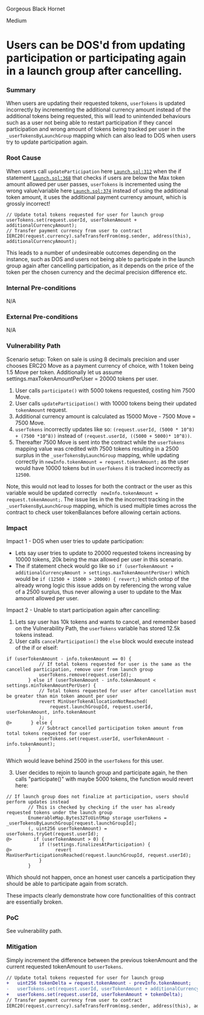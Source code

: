 Gorgeous Black Hornet

Medium

# Users can be DOS'd from updating participation or participating again in a launch group after cancelling.

### Summary

When users are updating their requested tokens, `userTokens` is updated incorrectly by incrementing the additional currency amount instead of the additional tokens being requested, this will lead to unintended behaviours such as a user not being able to restart participation if they cancel participation and wrong amount of tokens being tracked per user in the `_userTokensByLaunchGroup` mapping which can also lead to DOS when users try to update participation again.

### Root Cause

When users call `updateParticipation` here [`Launch.sol:312`](https://github.com/sherlock-audit/2025-02-rova/blob/main/rova-contracts/src/Launch.sol#L312-L397) when the if statement [`Launch.sol:368`](https://github.com/sherlock-audit/2025-02-rova/blob/main/rova-contracts/src/Launch.sol#L368-L371) that checks if users are below the Max token amount allowed per user passes, `userTokens` is incremented using the wrong value/variable here [`Launch.sol:374`](https://github.com/sherlock-audit/2025-02-rova/blob/main/rova-contracts/src/Launch.sol#L374) instead of using the additional token amount, it uses the additional payment currency amount, which is grossly incorrect!

```solidity
// Update total tokens requested for user for launch group
userTokens.set(request.userId, userTokenAmount + additionalCurrencyAmount);
// Transfer payment currency from user to contract
IERC20(request.currency).safeTransferFrom(msg.sender, address(this), additionalCurrencyAmount);
```

This leads to a number of undesireable outcomes depending on the instance, such as DOS and users not being able to participate in the launch group again after cancelling participation, as it depends on the price of the token per the chosen currency and the decimal precision difference etc.

### Internal Pre-conditions

N/A

### External Pre-conditions

N/A

### Vulnerability Path

Scenario setup: Token on sale is using 8 decimals precision and user chooses ERC20 Move as a payment currency of choice, with 1 token being 1.5 Move per token. Additionally let us assume settings.maxTokenAmountPerUser = 20000 tokens per user.

1. User calls `participate()` with 5000 tokens requested, costing him 7500 Move.
2. User calls `updateParticipation()` with 10000 tokens being their updated `tokenAmount` request.
3. Additional currency amount is calculated as 15000 Move - 7500 Move = 7500 Move.
4. `userTokens` incorrectly updates like so: `(request.userId, (5000 * 10^8) + (7500 *10^8))` instead of `(request.userId, ((5000 + 5000)* 10^8))`.
5. Thereafter 7500 Move is sent into the contract while the `userTokens` mapping value was credited with 7500 tokens resulting in a 2500 surplus in the `_userTokensByLaunchGroup` mapping, while updating correctly in  `newInfo.tokenAmount = request.tokenAmount;` as the user would have 10000 tokens but in `userTokens` it is tracked incorrectly as `12500`. 

Note, this would not lead to losses for both the contract or the user as this variable would be updated correctly ` newInfo.tokenAmount = request.tokenAmount;`. The issue lies in the the incorrect tracking in the `_userTokensByLaunchGroup` mapping, which is used multiple times across the contract to check user tokenBalances before allowing certain actions.

### Impact

Impact 1 - DOS when user tries to update participation:

- Lets say user tries to update to 20000 requested tokens increasing by 10000 tokens, 20k being the max allowed per user in this scenario.
- The if statement check would go like so `if (userTokenAmount + additionalCurrencyAmount > settings.maxTokenAmountPerUser)` which would be `if (12500 + 15000 > 20000) { revert;}` which ontop of the already wrong logic this issue adds on by referencing the wrong value of a 2500 surplus, thus never allowing a user to update to the Max amount allowed per user.

Impact 2 - Unable to start participation again after cancelling:

1. Lets say user has 10k tokens and wants to cancel, and remember based on the Vulnerability Path, the `userTokens` variable has stored 12.5k tokens instead.
2. User calls `cancelParticipation()` the `else` block would execute instead of the if or elseif:

```solidity
if (userTokenAmount - info.tokenAmount == 0) {
            // If total tokens requested for user is the same as the cancelled participation, remove user from launch group
            userTokens.remove(request.userId);
        } else if (userTokenAmount - info.tokenAmount < settings.minTokenAmountPerUser) {
            // Total tokens requested for user after cancellation must be greater than min token amount per user
            revert MinUserTokenAllocationNotReached(
                request.launchGroupId, request.userId, userTokenAmount, info.tokenAmount
            );
@>       } else {
            // Subtract cancelled participation token amount from total tokens requested for user
            userTokens.set(request.userId, userTokenAmount - info.tokenAmount);
        }
```

Which would leave behind 2500 in the `userTokens` for this user.

3. User decides to rejoin to launch group and participate again, he then calls "participate()" with maybe 5000 tokens, the function would revert here:

```solidity
// If launch group does not finalize at participation, users should perform updates instead
        // This is checked by checking if the user has already requested tokens under the launch group
        EnumerableMap.Bytes32ToUintMap storage userTokens = _userTokensByLaunchGroup[request.launchGroupId];
        (, uint256 userTokenAmount) = userTokens.tryGet(request.userId);
@>        if (userTokenAmount > 0) {
            if (!settings.finalizesAtParticipation) {
@>                revert MaxUserParticipationsReached(request.launchGroupId, request.userId);
            }
        }
```

Which should not happen, once an honest user cancels a participation they should be able to participate again from scratch.

These impacts clearly demonstrate how core functionalities of this contract are essentially broken.

### PoC

See vulnerability path.

### Mitigation

Simply increment the difference between the previous tokenAmount and the current requested tokenAmount to `userTokens`.

```diff
// Update total tokens requested for user for launch group
+   uint256 tokenDelta = request.tokenAmount - prevInfo.tokenAmount;
-   userTokens.set(request.userId, userTokenAmount + additionalCurrencyAmount);
+   userTokens.set(request.userId, userTokenAmount + tokenDelta);
// Transfer payment currency from user to contract
IERC20(request.currency).safeTransferFrom(msg.sender, address(this), additionalCurrencyAmount);
```